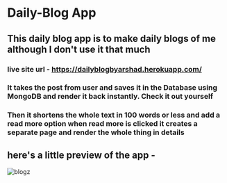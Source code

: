 # Daily-Blog App
## This daily blog app is to make daily blogs of me although I don't use it that much
### live site url - https://dailyblogbyarshad.herokuapp.com/

### It takes the post from user and saves it in the Database using MongoDB and render it back instantly. Check it out yourself <br>
### Then it shortens the whole text in 100 words or less and add a read more option when read more is clicked it creates a separate page and render the whole thing in details

## here's a little preview of the app -

![blogz](https://user-images.githubusercontent.com/86738490/154106614-508e9739-1244-4ac2-b5cb-0b788e80fb66.png)
